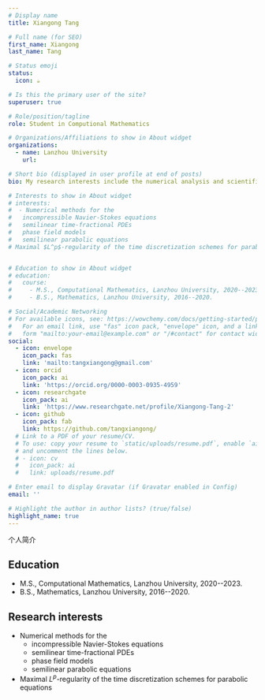 ```yaml
---
# Display name
title: Xiangong Tang

# Full name (for SEO)
first_name: Xiangong
last_name: Tang

# Status emoji
status:
  icon: ☕️

# Is this the primary user of the site?
superuser: true

# Role/position/tagline
role: Student in Computional Mathematics

# Organizations/Affiliations to show in About widget
organizations:
  - name: Lanzhou University
    url: 

# Short bio (displayed in user profile at end of posts)
bio: My research interests include the numerical analysis and scientific computing for the PDEs.

# Interests to show in About widget
# interests:
#  - Numerical methods for the
#   incompressible Navier-Stokes equations
#   semilinear time-fractional PDEs
#   phase field models
#   semilinear parabolic equations
# Maximal $L^p$-regularity of the time discretization schemes for parabolic equations


# Education to show in About widget
# education: 
#   course:
#     - M.S., Computational Mathematics, Lanzhou University, 2020--2023. 
#     - B.S., Mathematics, Lanzhou University, 2016--2020.

# Social/Academic Networking
# For available icons, see: https://wowchemy.com/docs/getting-started/page-builder/#icons
#   For an email link, use "fas" icon pack, "envelope" icon, and a link in the
#   form "mailto:your-email@example.com" or "/#contact" for contact widget.
social:
  - icon: envelope
    icon_pack: fas
    link: 'mailto:tangxiangong@gmail.com'
  - icon: orcid
    icon_pack: ai
    link: 'https://orcid.org/0000-0003-0935-4959'
  - icon: researchgate
    icon_pack: ai
    link: 'https://www.researchgate.net/profile/Xiangong-Tang-2'  
  - icon: github
    icon_pack: fab
    link: https://github.com/tangxiangong/
  # Link to a PDF of your resume/CV.
  # To use: copy your resume to `static/uploads/resume.pdf`, enable `ai` icons in `params.yaml`,
  # and uncomment the lines below.
  # - icon: cv
  #   icon_pack: ai
  #   link: uploads/resume.pdf

# Enter email to display Gravatar (if Gravatar enabled in Config)
email: ''

# Highlight the author in author lists? (true/false)
highlight_name: true
---
```


个人简介

## Education

- M.S., Computational Mathematics, Lanzhou University, 2020--2023. 
- B.S., Mathematics, Lanzhou University, 2016--2020. 

## Research interests

- Numerical methods for the
  - incompressible Navier-Stokes equations
  - semilinear time-fractional PDEs
  - phase field models
  - semilinear parabolic equations
- Maximal $L^p$-regularity of the time discretization schemes for parabolic equations
